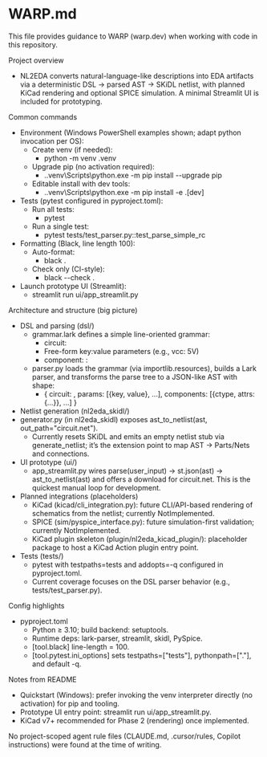 # WARP.md

This file provides guidance to WARP (warp.dev) when working with code in this repository.

Project overview
- NL2EDA converts natural-language-like descriptions into EDA artifacts via a deterministic DSL → parsed AST → SKiDL netlist, with planned KiCad rendering and optional SPICE simulation. A minimal Streamlit UI is included for prototyping.

Common commands
- Environment (Windows PowerShell examples shown; adapt python invocation per OS):
  - Create venv (if needed):
    - python -m venv .venv
  - Upgrade pip (no activation required):
    - .\.venv\Scripts\python.exe -m pip install --upgrade pip
  - Editable install with dev tools:
    - .\.venv\Scripts\python.exe -m pip install -e .[dev]
- Tests (pytest configured in pyproject.toml):
  - Run all tests:
    - pytest
  - Run a single test:
    - pytest tests/test_parser.py::test_parse_simple_rc
- Formatting (Black, line length 100):
  - Auto-format:
    - black .
  - Check only (CI-style):
    - black --check .
- Launch prototype UI (Streamlit):
  - streamlit run ui/app_streamlit.py

Architecture and structure (big picture)
- DSL and parsing (dsl/)
  - grammar.lark defines a simple line-oriented grammar:
    - circuit: <name>
    - Free-form key:value parameters (e.g., vcc: 5V)
    - component: <ctype>: <space-separated key=value attrs>
  - parser.py loads the grammar (via importlib.resources), builds a Lark parser, and transforms the parse tree to a JSON-like AST with shape:
    - {
      circuit: <str>,
      params: [{key, value}, ...],
      components: [{ctype, attrs: {…}}, ...]
      }
- Netlist generation (nl2eda_skidl/)
- generator.py (in nl2eda_skidl) exposes ast_to_netlist(ast, out_path="circuit.net").
  - Currently resets SKiDL and emits an empty netlist stub via generate_netlist; it’s the extension point to map AST → Parts/Nets and connections.
- UI prototype (ui/)
  - app_streamlit.py wires parse(user_input) → st.json(ast) → ast_to_netlist(ast) and offers a download for circuit.net. This is the quickest manual loop for development.
- Planned integrations (placeholders)
  - KiCad (kicad/cli_integration.py): future CLI/API-based rendering of schematics from the netlist; currently NotImplemented.
  - SPICE (sim/pyspice_interface.py): future simulation-first validation; currently NotImplemented.
  - KiCad plugin skeleton (plugin/nl2eda_kicad_plugin/): placeholder package to host a KiCad Action plugin entry point.
- Tests (tests/)
  - pytest with testpaths=tests and addopts=-q configured in pyproject.toml.
  - Current coverage focuses on the DSL parser behavior (e.g., tests/test_parser.py).

Config highlights
- pyproject.toml
  - Python ≥ 3.10; build backend: setuptools.
  - Runtime deps: lark-parser, streamlit, skidl, PySpice.
  - [tool.black] line-length = 100.
  - [tool.pytest.ini_options] sets testpaths=["tests"], pythonpath=["."], and default -q.

Notes from README
- Quickstart (Windows): prefer invoking the venv interpreter directly (no activation) for pip and tooling.
- Prototype UI entry point: streamlit run ui/app_streamlit.py.
- KiCad v7+ recommended for Phase 2 (rendering) once implemented.

No project-scoped agent rule files (CLAUDE.md, .cursor/rules, Copilot instructions) were found at the time of writing.
